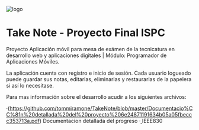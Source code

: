 ![logo](https://github.com/tommiramone/TakeNote/assets/88351561/11727f9c-ad02-434e-9019-472446f2167e)

# Take Note - Proyecto Final ISPC 

Proyecto Aplicación móvil para mesa de exámen de la tecnicatura en desarrollo web y aplicaciones digitales | Módulo: Programador de Aplicaciones Móviles.

La aplicación cuenta con registro e inicio de sesión. Cada usuario logueado puede guardar sus notas, editarlas, eliminarlas y restaurarlas de la papelera si así lo necesitase. 

Para mas información sobre el desarrollo acudir a los siguientes archivos: 

·(https://github.com/tommiramone/TakeNote/blob/master/Documentacio%CC%81n%20detallada%20del%20proyecto%206e24871191634b05a05fbeccc353713a.pdf) Documentacion detallada del progreso
·[
](https://github.com/tommiramone/TakeNote/blob/master/IEEE830.pdf) IEEE830
